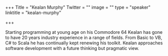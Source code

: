 +++
Title = "Kealan Murphy"
Twitter = ""
image = ""
type = "speaker"
linktitle = "kealan-murphy"

+++

Starting programming at young age on his Commodore 64 Kealan has gone to have 20 years industry experience in a range of fields. From Basic to VB, C# to Scala he has continually kept renewing his toolkit.  Kealan approaches software development with a future thinking but pragmatic view.
